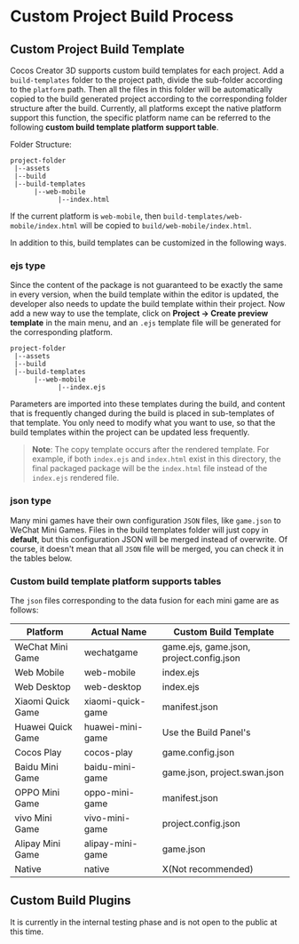 # Custom Project Build Process

## Custom Project Build Template

Cocos Creator 3D supports custom build templates for each project. Add a `build-templates` folder to the project path, divide the sub-folder according to the `platform` path. Then all the files in this folder will be automatically copied to the build generated project according to the corresponding folder structure after the build. Currently, all platforms except the native platform support this function, the specific platform name can be referred to the following **custom build template platform support table**.

Folder Structure: 

```
project-folder
 |--assets
 |--build
 |--build-templates
      |--web-mobile
            |--index.html
```

If the current platform is `web-mobile`, then `build-templates/web-mobile/index.html` will be copied to `build/web-mobile/index.html`.

In addition to this, build templates can be customized in the following ways.

### ejs type

Since the content of the package is not guaranteed to be exactly the same in every version, when the build template within the editor is updated, the developer also needs to update the build template within their project. Now add a new way to use the template, click on **Project -> Create preview template** in the main menu, and an `.ejs` template file will be generated for the corresponding platform.

```
project-folder
 |--assets
 |--build
 |--build-templates
      |--web-mobile
            |--index.ejs
```

Parameters are imported into these templates during the build, and content that is frequently changed during the build is placed in sub-templates of that template. You only need to modify what you want to use, so that the build templates within the project can be updated less frequently.

> **Note**: The copy template occurs after the rendered template. For example, if both `index.ejs` and `index.html` exist in this directory, the final packaged package will be the `index.html` file instead of the `index.ejs` rendered file.

### json type

Many mini games have their own configuration `JSON` files, like `game.json` to WeChat Mini Games. Files in the build templates folder will just copy in **default**, but this configuration JSON will be merged instead of overwrite. Of course, it doesn't mean that all `JSON` file will be merged, you can check it in the tables below.

### Custom build template platform supports tables

The `json` files corresponding to the data fusion for each mini game are as follows:

| Platform | Actual Name | Custom Build Template |
| -------- | ---------- | ----------- |
| WeChat Mini Game | wechatgame | game.ejs, game.json, project.config.json |
| Web Mobile | web-mobile | index.ejs |
| Web Desktop | web-desktop | index.ejs |
| Xiaomi Quick Game | xiaomi-quick-game | manifest.json |
| Huawei Quick Game | huawei-mini-game | Use the Build Panel's|
| Cocos Play | cocos-play | game.config.json |
| Baidu Mini Game | baidu-mini-game | game.json, project.swan.json |
| OPPO Mini Game | oppo-mini-game | manifest.json |
| vivo Mini Game | vivo-mini-game | project.config.json |
| Alipay Mini Game | alipay-mini-game | game.json |
| Native | native | X(Not recommended) |

## Custom Build Plugins

It is currently in the internal testing phase and is not open to the public at this time.
